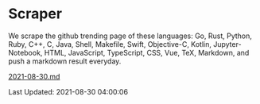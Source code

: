 # Scraper

We scrape the github trending page of these languages: Go, Rust, Python, Ruby, C++, C, Java, Shell, Makefile, Swift, Objective-C, Kotlin, Jupyter-Notebook, HTML, JavaScript, TypeScript, CSS, Vue, TeX, Markdown, and push a markdown result everyday.

[2021-08-30.md](https://github.com/yangwenmai/github-trending-backup/blob/master/2021-08-30.md)

Last Updated: 2021-08-30 04:00:06